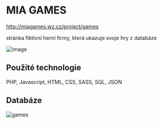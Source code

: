 # MIA GAMES
http://miagames.wz.cz/project/games  
  
stránka fiktivní herní firmy, která ukazuje svoje hry z databáze  
  
![image](https://user-images.githubusercontent.com/93346591/163873518-7884d0fb-8f37-4af3-9b4a-643dab6f3517.png)
## Použité technologie
PHP, Javascript, HTML, CSS, SASS, SQL, JSON
## Databáze
![games](https://user-images.githubusercontent.com/93346591/163869730-bc5efbb9-27f1-4b53-906a-eb32e08cefb1.png)
